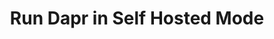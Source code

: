 ---
type: docs
title: "Run Dapr in Self Hosted Mode"
linkTitle: "Self-Hosted"
weight: 1000
description: "How to get Dapr up and running in your local environment"
---